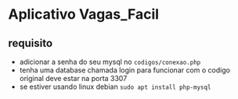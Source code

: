 # Aplicativo Vagas_Facil  #

## requisito ##
 - adicionar a senha do seu mysql no `codigos/conexao.php`
 - tenha uma database chamada login para funcionar com o codigo original deve estar na porta 3307
 - se estiver usando linux debian `sudo apt install php-mysql`

